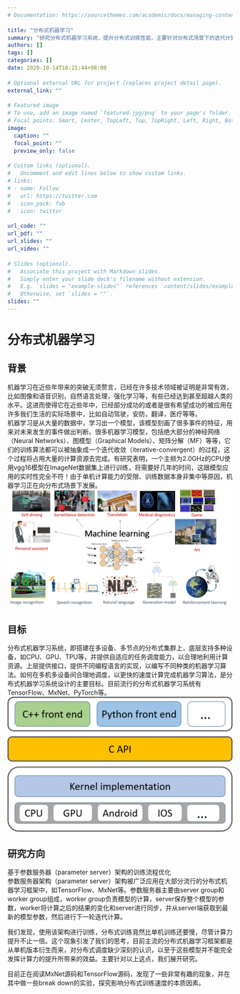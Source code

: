 ```yaml
---
# Documentation: https://sourcethemes.com/academic/docs/managing-content/

title: "分布式机器学习"
summary: "研究分布式机器学习系统，提升分布式训练性能，主要针对分布式场景下的迭代计算流程进行优化"
authors: []
tags: []
categories: []
date: 2020-10-14T16:21:44+08:00

# Optional external URL for project (replaces project detail page).
external_link: ""

# Featured image
# To use, add an image named `featured.jpg/png` to your page's folder.
# Focal points: Smart, Center, TopLeft, Top, TopRight, Left, Right, BottomLeft, Bottom, BottomRight.
image:
  caption: ""
  focal_point: ""
  preview_only: false

# Custom links (optional).
#   Uncomment and edit lines below to show custom links.
# links:
# - name: Follow
#   url: https://twitter.com
#   icon_pack: fab
#   icon: twitter

url_code: ""
url_pdf: ""
url_slides: ""
url_video: ""

# Slides (optional).
#   Associate this project with Markdown slides.
#   Simply enter your slide deck's filename without extension.
#   E.g. `slides = "example-slides"` references `content/slides/example-slides.md`.
#   Otherwise, set `slides = ""`.
slides: ""
---
```

# 分布式机器学习

## 背景
机器学习在近些年带来的突破无须赘言，已经在许多技术领域被证明是非常有效，比如图像和语音识别，自然语言处理，强化学习等，有些已经达到甚至超越人类的水平。这进而使得它在近些年中，已经部分成功的或者是很有希望成功的被应用在许多我们生活的实际场景中，比如自动驾驶，安防，翻译，医疗等等。  
机器学习是从大量的数据中，学习出一个模型，该模型刻画了很多事件的特征，用来对未来发生的事件做出判断。很多机器学习模型，包括绝大部分的神经网络（Neural Networks）、图模型（Graphical Models）、矩阵分解（MF）等等，它们的训练算法都可以被抽象成一个迭代收敛（iterative-convergent）的过程，这个过程将占用大量的计算资源去完成。有研究表明，一个主频为2.0GHz的CPU使用vgg16模型在ImageNet数据集上进行训练，将需要好几年的时间，这跟模型应用的实时性完全不符！由于单机计算能力的受限、训练数据本身非集中等原因，机器学习正在向分布式场景下发展。
![](机器学习应用领域.png)

## 目标
分布式机器学习系统，即搭建在多设备、多节点的分布式集群上，底层支持多种设备，如CPU、GPU、TPU等，并提供自适应的任务调度能力，以合理地利用计算资源。上层提供接口，提供不同编程语言的实现，以编写不同种类的机器学习算法。如何在多机多设备间合理地调度，以更快的速度计算完成机器学习算法，是分布式机器学习系统设计的主要目标。目前流行的分布式机器学习系统有TensorFlow、MxNet、PyTorch等。  
![](dml.png)

## 研究方向
基于参数服务器（parameter server）架构的训练流程优化  
参数服务器架构（parameter server）架构被广泛应用在大部分流行的分布式机器学习框架中，如TensorFlow、MxNet等。参数服务器主要由server group和worker group组成，worker group负责模型的计算，server保存整个模型的参数，worker将计算之后的结果的变化和server进行同步，并从server端获取到最新的模型参数，然后进行下一轮迭代计算。

我们发现，使用该架构进行训练，分布式训练竟然比单机训练还要慢，尽管计算力提升不止一倍。这个现象引发了我们的思考，目前主流的分布式机器学习框架都是从单机版本衍生而来，对分布式调度缺少深刻的认识，以至于这些模型并不能完全发挥计算力的提升所带来的效益。主要针对以上这点，我们展开研究。

目前正在阅读MxNet源码和TensorFlow源码，发现了一些非常有趣的现象，并在其中做一些break down的实验，探究影响分布式训练速度的本质因素。